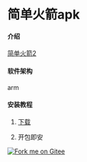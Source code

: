 # 简单火箭apk

#### 介绍
[简单火箭2](https://www.baidu.com/link?url=61R5BvJtC3W6mWVDIZzjWfFKH2IMFzzPfi0FF0EZAozeRGJzSCJE5rtk57ZM9GaB&wd=&eqid=a96aa61c00018576000000065f354fa3)

#### 软件架构
arm

#### 安装教程
1.  [下载](https://gitee.com/simple_rocket_2/simple_rocket_apk/raw/master/%E7%AE%80%E5%8D%95%E7%81%AB%E7%AE%AD2.apk)

2.  开包即安

<a href='https://gitee.com/simple_rocket_2/simple_rocket_apk'><img src='https://gitee.com/simple_rocket_2/simple_rocket_apk/widgets/widget_3.svg' alt='Fork me on Gitee'></img></a>